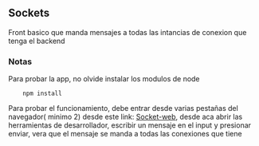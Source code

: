 ## Sockets
Front basico que manda mensajes a todas las intancias de conexion que tenga el backend




### Notas
Para probar la app, no olvide instalar los modulos de node 
```
    npm install 
```

Para probar el funcionamiento, debe entrar desde varias pestañas del navegador( minimo 2) desde este link: [Socket-web](https://socket-server-51me.onrender.com/), desde aca abrir las herramientas de desarrollador, escribir un mensaje en el input y presionar enviar, vera que el mensaje se manda a todas las conexiones que tiene